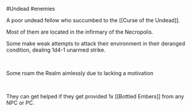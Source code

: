 #Undead #enemies 

A poor undead fellow who succumbed to the [[Curse of the Undead]].
 

Most of them are located in the infirmary of the Necropolis.

Some make weak attempts to attack their environment in their deranged condition, dealing 1d4-1 unarmed strike.

 

Some roam the Realm aimlessly due to lacking a motivation

 

They can get helped if they get provided 1x [[Bottled Embers]] from any NPC or PC.
